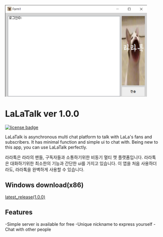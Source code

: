 <img src="image/LaLaTalk.png" align="middle" height="300"/>

# LaLaTalk ver 1.0.0
[![license badge](https://img.shields.io/badge/license-MIT-green.svg)](LICENSE)

LaLaTalk is asynchronous multi chat platform to talk with LaLa's fans and subscribers.
It has minimal function and simple ui to chat with.
Being new to this app, you can use LaLaTalk perfectly.

라라톡은 라라의 팬들, 구독자들과 소통하기위한 비동기 멀티 챗 플랫폼입니다.
라라톡은 대화하기위한 최소한의 기능과 간단한 ui를 가지고 있습니다.
이 앱을 처음 사용하더라도, 라라톡을 완벽하게 사용할 수 있습니다.

## Windows download(x86)
[latest_release(1.0.0)](https://github.com/firecomputer/LaLaTalk/raw/main/lalatalk_setup.msi)

## Features
-Simple server is available for free
-Unique nickname to express yourself
-Chat with other people
